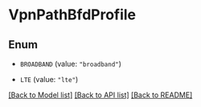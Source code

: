 # VpnPathBfdProfile

## Enum


* `BROADBAND` (value: `"broadband"`)

* `LTE` (value: `"lte"`)


[[Back to Model list]](../README.md#documentation-for-models) [[Back to API list]](../README.md#documentation-for-api-endpoints) [[Back to README]](../README.md)


